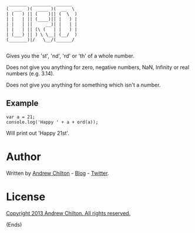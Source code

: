 ```
 _______  _______  ______  
(  ___  )(  ____ )(  __  \ 
| (   ) || (    )|| (  \  )
| |   | || (____)|| |   ) |
| |   | ||     __)| |   | |
| |   | || (\ (   | |   ) |
| (___) || ) \ \__| (__/  )
(_______)|/   \__/(______/ 
                           
```

Gives you the 'st', 'nd', 'rd' or 'th' of a whole number.

Does not give you anything for zero, negative numbers, NaN, Infinity or real numbers (e.g. 3.14).

Does not give you anything for something which isn't a number.

## Example ##

```
var a = 21;
console.log('Happy ' + a + ord(a));
```

Will print out 'Happy 21st'.

# Author #

Written by [Andrew Chilton](http://chilts.org/) - [Blog](http://chilts.org/blog/) -
[Twitter](https://twitter.com/andychilton).

# License #

[Copyright 2013 Andrew Chilton. All rights reserved.](http://chilts.mit-license.org/2013/)

(Ends)
